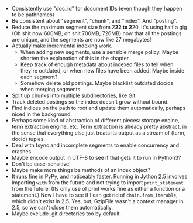 * Consistently use "doc_id" for document IDs (even though they happen
  to be pathnames)
* Be consistent about "segment", "chunk", and "index".  And "posting".
* Reduce the maximum segment size from 2**22 to 2**20.  It's using
  half a gig (Oh shit now 600MB, oh shit 700MB, 726MB) now that all
  the postings are unique, and the segments are now like 27 megabytes!
* Actually make incremental indexing work.
    * When adding new segments, use a sensible merge policy.  Maybe
      shorten the explanation of this in the chapter.
    * Keep track of enough metadata about indexed files to tell when
      they're outdated, or when new files have been added.  Maybe
      inside each segment?
    * Somehow delete old postings.  Maybe blacklist outdated docids
      when merging segments.
* Split up chunks into multiple subdirectories, like Git.
* Track deleted postings so the index doesn't grow without bound.
* Find indices on the path to root and update them automatically,
  perhaps niced in the background.
* Perhaps some kind of abstraction of different pieces: storage
  engine, term extraction engine, etc.  Term extraction is already
  pretty abstract, in the sense that everything else just treats its
  output as a stream of (term, docid) tuples.
* Deal with fsync and incomplete segments to enable concurrency and
  crashes.
* Maybe encode output in UTF-8 to see if that gets it to run in
  Python3?
* Don't be case-sensitive!
* Maybe make more things be methods of an index object?
* It runs fine in PyPy, and noticeably faster.  Running in Jython 2.5
  involves importing `with` from the future and not trying to import
  `print_statement` from the future.  (Its only use of print works
  fine as either a function or a statement.)  Now I have to see if I
  can get rid of `chain.from_iterable`, which didn't exist in 2.5.
  Yes, but, GzipFile wasn't a context manager in 2.5, so we can't
  close them automatically.
* Maybe exclude .git directories too by default.
